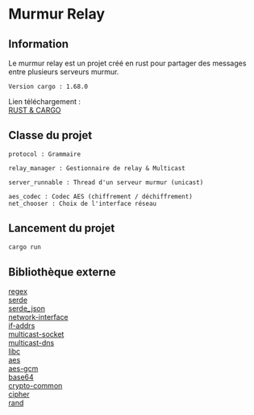 # Murmur Relay

## Information
Le murmur relay est un projet créé en rust pour partager des messages entre plusieurs serveurs murmur.
```
Version cargo : 1.68.0 
```
Lien téléchargement : 
<br>[RUST & CARGO](https://doc.rust-lang.org/cargo/getting-started/installation.html)

## Classe du projet
```
protocol : Grammaire

relay_manager : Gestionnaire de relay & Multicast

server_runnable : Thread d'un serveur murmur (unicast)

aes_codec : Codec AES (chiffrement / déchiffrement)
net_chooser : Choix de l'interface réseau
```
## Lancement du projet
```rust
cargo run
````

## Bibliothèque externe
[regex](https://docs.rs/crate/regex/1.7.1)<br>
[serde](https://docs.rs/crate/serde/1.0.156)<br>
[serde_json](https://docs.rs/crate/serde_json/1.0.94)<br>
[network-interface](https://docs.rs/crate/network-interface/1.0.0)<br>
[if-addrs](https://docs.rs/crate/if-addrs/0.10.1)<br>
[multicast-socket](https://docs.rs/crate/multicast-socket/0.2.2)<br>
[multicast-dns](https://docs.rs/crate/multicast_dns/0.5.0)<br>
[libc](https://docs.rs/crate/libc/0.2.140)<br>
[aes](https://docs.rs/crate/aes/0.8.2)<br>
[aes-gcm](https://docs.rs/crate/aes-gcm/0.10.1)<br>
[base64](https://docs.rs/crate/base64/0.21.0)<br>
[crypto-common](https://docs.rs/crate/crypto-common/0.1.6)<br>
[cipher](https://docs.rs/crate/cipher/0.4.4)<br>
[rand](https://docs.rs/crate/rand/0.8.5)<br>
